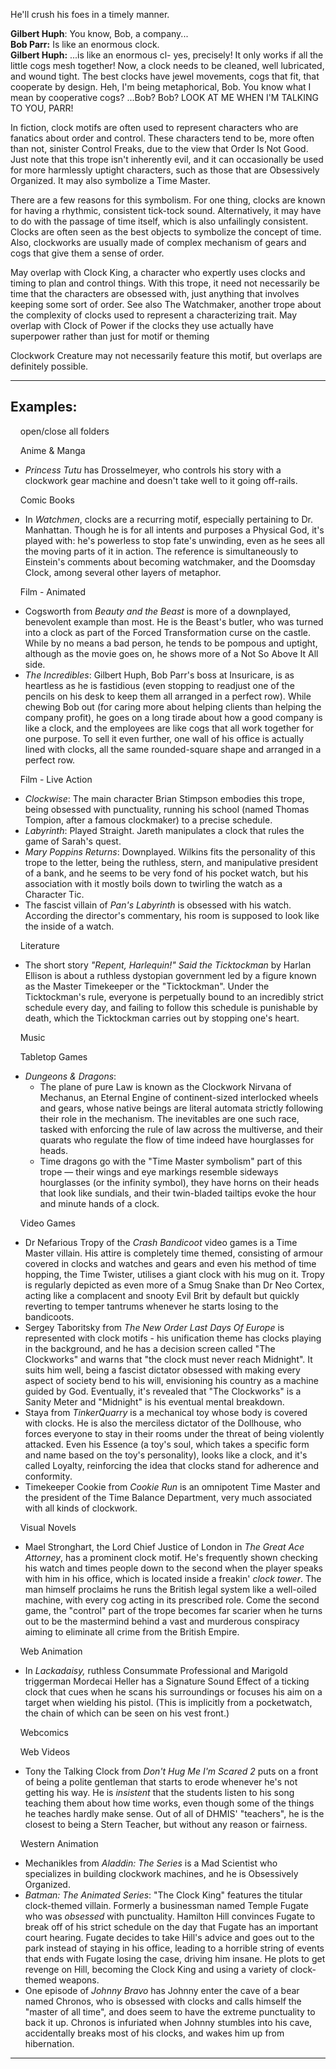 He'll crush his foes in a timely manner.

**Gilbert Huph**: You know, Bob, a company...  
**Bob Parr:** Is like an enormous clock.  
**Gilbert Huph:** ...is like an enormous cl- yes, precisely! It only works if all the little cogs mesh together! Now, a clock needs to be cleaned, well lubricated, and wound tight. The best clocks have jewel movements, cogs that fit, that cooperate by design. Heh, I'm being metaphorical, Bob. You know what I mean by cooperative cogs? ...Bob? Bob? LOOK AT ME WHEN I'M TALKING TO YOU, PARR!

In fiction, clock motifs are often used to represent characters who are fanatics about order and control. These characters tend to be, more often than not, sinister Control Freaks, due to the view that Order Is Not Good. Just note that this trope isn't inherently evil, and it can occasionally be used for more harmlessly uptight characters, such as those that are Obsessively Organized. It may also symbolize a Time Master.

There are a few reasons for this symbolism. For one thing, clocks are known for having a rhythmic, consistent tick-tock sound. Alternatively, it may have to do with the passage of time itself, which is also unfailingly consistent. Clocks are often seen as the best objects to symbolize the concept of time. Also, clockworks are usually made of complex mechanism of gears and cogs that give them a sense of order.

May overlap with Clock King, a character who expertly uses clocks and timing to plan and control things. With this trope, it need not necessarily be time that the characters are obsessed with, just anything that involves keeping some sort of order. See also The Watchmaker, another trope about the complexity of clocks used to represent a characterizing trait. May overlap with Clock of Power if the clocks they use actually have superpower rather than just for motif or theming

Clockwork Creature may not necessarily feature this motif, but overlaps are definitely possible.

___

## Examples:

    open/close all folders 

    Anime & Manga 

-   _Princess Tutu_ has Drosselmeyer, who controls his story with a clockwork gear machine and doesn't take well to it going off-rails.

    Comic Books 

-   In _Watchmen_, clocks are a recurring motif, especially pertaining to Dr. Manhattan. Though he is for all intents and purposes a Physical God, it's played with: he's powerless to stop fate's unwinding, even as he sees all the moving parts of it in action. The reference is simultaneously to Einstein's comments about becoming watchmaker, and the Doomsday Clock, among several other layers of metaphor.

    Film - Animated 

-   Cogsworth from _Beauty and the Beast_ is more of a downplayed, benevolent example than most. He is the Beast's butler, who was turned into a clock as part of the Forced Transformation curse on the castle. While by no means a bad person, he tends to be pompous and uptight, although as the movie goes on, he shows more of a Not So Above It All side.
-   _The Incredibles_: Gilbert Huph, Bob Parr's boss at Insuricare, is as heartless as he is fastidious (even stopping to readjust one of the pencils on his desk to keep them all arranged in a perfect row). While chewing Bob out (for caring more about helping clients than helping the company profit), he goes on a long tirade about how a good company is like a clock, and the employees are like cogs that all work together for one purpose. To sell it even further, one wall of his office is actually lined with clocks, all the same rounded-square shape and arranged in a perfect row.

    Film - Live Action 

-   _Clockwise_: The main character Brian Stimpson embodies this trope, being obsessed with punctuality, running his school (named Thomas Tompion, after a famous clockmaker) to a precise schedule.
-   _Labyrinth_: Played Straight. Jareth manipulates a clock that rules the game of Sarah's quest.
-   _Mary Poppins Returns_: Downplayed. Wilkins fits the personality of this trope to the letter, being the ruthless, stern, and manipulative president of a bank, and he seems to be very fond of his pocket watch, but his association with it mostly boils down to twirling the watch as a Character Tic.
-   The fascist villain of _Pan's Labyrinth_ is obsessed with his watch. According the director's commentary, his room is supposed to look like the inside of a watch.

    Literature 

-   The short story _"Repent, Harlequin!" Said the Ticktockman_ by Harlan Ellison is about a ruthless dystopian government led by a figure known as the Master Timekeeper or the "Ticktockman". Under the Ticktockman's rule, everyone is perpetually bound to an incredibly strict schedule every day, and failing to follow this schedule is punishable by death, which the Ticktockman carries out by stopping one's heart.

    Music 

    Tabletop Games 

-   _Dungeons & Dragons_:
    -   The plane of pure Law is known as the Clockwork Nirvana of Mechanus, an Eternal Engine of continent-sized interlocked wheels and gears, whose native beings are literal automata strictly following their role in the mechanism. The inevitables are one such race, tasked with enforcing the rule of law across the multiverse, and their quarats who regulate the flow of time indeed have hourglasses for heads.
    -   Time dragons go with the "Time Master symbolism" part of this trope — their wings and eye markings resemble sideways hourglasses (or the infinity symbol), they have horns on their heads that look like sundials, and their twin-bladed tailtips evoke the hour and minute hands of a clock.

    Video Games 

-   Dr Nefarious Tropy of the _Crash Bandicoot_ video games is a Time Master villain. His attire is completely time themed, consisting of armour covered in clocks and watches and gears and even his method of time hopping, the Time Twister, utilises a giant clock with his mug on it. Tropy is regularly depicted as even more of a Smug Snake than Dr Neo Cortex, acting like a complacent and snooty Evil Brit by default but quickly reverting to temper tantrums whenever he starts losing to the bandicoots.
-   Sergey Taboritsky from _The New Order Last Days Of Europe_ is represented with clock motifs - his unification theme has clocks playing in the background, and he has a decision screen called "The Clockworks" and warns that "the clock must never reach Midnight". It suits him well, being a fascist dictator obsessed with making every aspect of society bend to his will, envisioning his country as a machine guided by God. Eventually, it's revealed that "The Clockworks" is a Sanity Meter and "Midnight" is his eventual mental breakdown.
-   Staya from _TinkerQuarry_ is a mechanical toy whose body is covered with clocks. He is also the merciless dictator of the Dollhouse, who forces everyone to stay in their rooms under the threat of being violently attacked. Even his Essence (a toy's soul, which takes a specific form and name based on the toy's personality), looks like a clock, and it's called Loyalty, reinforcing the idea that clocks stand for adherence and conformity.
-   Timekeeper Cookie from _Cookie Run_ is an omnipotent Time Master and the president of the Time Balance Department, very much associated with all kinds of clockwork.

    Visual Novels 

-   Mael Stronghart, the Lord Chief Justice of London in _The Great Ace Attorney_, has a prominent clock motif. He's frequently shown checking his watch and times people down to the second when the player speaks with him in his office, which is located inside a freakin' _clock tower_. The man himself proclaims he runs the British legal system like a well-oiled machine, with every cog acting in its prescribed role. Come the second game, the "control" part of the trope becomes far scarier when he turns out to be the mastermind behind a vast and murderous conspiracy aiming to eliminate all crime from the British Empire.

    Web Animation 

-   In _Lackadaisy,_ ruthless Consummate Professional and Marigold triggerman Mordecai Heller has a Signature Sound Effect of a ticking clock that cues when he scans his surroundings or focuses his aim on a target when wielding his pistol. (This is implicitly from a pocketwatch, the chain of which can be seen on his vest front.)

    Webcomics 

    Web Videos 

-   Tony the Talking Clock from _Don't Hug Me I'm Scared 2_ puts on a front of being a polite gentleman that starts to erode whenever he's not getting his way. He is _insistent_ that the students listen to his song teaching them about how time works, even though some of the things he teaches hardly make sense. Out of all of DHMIS' "teachers", he is the closest to being a Stern Teacher, but without any reason or fairness.

    Western Animation 

-   Mechanikles from _Aladdin: The Series_ is a Mad Scientist who specializes in building clockwork machines, and he is Obsessively Organized.
-   _Batman: The Animated Series_: "The Clock King" features the titular clock-themed villain. Formerly a businessman named Temple Fugate who was _obsessed_ with punctuality. Hamilton Hill convinces Fugate to break off of his strict schedule on the day that Fugate has an important court hearing. Fugate decides to take Hill's advice and goes out to the park instead of staying in his office, leading to a horrible string of events that ends with Fugate losing the case, driving him insane. He plots to get revenge on Hill, becoming the Clock King and using a variety of clock-themed weapons.
-   One episode of _Johnny Bravo_ has Johnny enter the cave of a bear named Chronos, who is obsessed with clocks and calls himself the "master of all time", and does seem to have the extreme punctuality to back it up. Chronos is infuriated when Johnny stumbles into his cave, accidentally breaks most of his clocks, and wakes him up from hibernation.

___